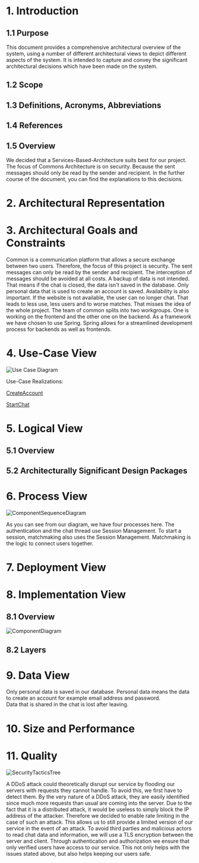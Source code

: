 # 1. Introduction
## 1.1 Purpose

This document provides a comprehensive architectural overview of the system, using a number of different architectural views to depict different aspects of the system. It is intended to capture and convey the significant architectural decisions which have been made on the system.

## 1.2 Scope

## 1.3 Definitions, Acronyms, Abbreviations

## 1.4 References

## 1.5 Overview

We decided that a Services-Based-Architecture suits best for our project.
The focus of Commons Architecture is on security. Because the sent messages should only be read by the sender and recipient.
In the further course of the document, you can find the explanations to this decisions.

# 2. Architectural Representation

# 3. Architectural Goals and Constraints

Common is a communication platform that allows a secure exchange between two users. Therefore, the focus of this project is security. The sent messages can only be read by the sender and recipient. The interception of messages should be avoided at all costs.
A backup of data is not intended. That means if the chat is closed, the data isn't saved in the database. Only personal data that is used to create an account is saved.
Availability is also important. If the website is not available, the user can no longer chat. That leads to less use, less users and to worse matches. That misses the idea of the whole project.
The team of common splits into two workgroups. One is working on the frontend and the other one on the backend.
As a framework we have chosen to use Spring. Spring allows for a streamlined development process for backends as well as frontends.

# 4. Use-Case View

![Use Case Diagram](/docs/use_cases/images/SoftwareRequirementsSpecification.png)

Use-Case Realizations:

[CreateAccount](/docs/use_cases/UseCaseRealizationSpecifiaction/CreateAccount.md)

[StartChat](/docs/use_cases/UseCaseRealizationSpecifiaction/StartChat.md)

# 5. Logical View

## 5.1 Overview

## 5.2 Architecturally Significant Design Packages

# 6. Process View

![ComponentSequenceDiagram](/docs/component_diagrams/ComponentSequenceDiagram.png)

As you can see from our diagram, we have four processes here. The authentication and the chat thread use Session Management. To start a session, matchmaking also uses the Session Management. Matchmaking is the logic to connect users together.

# 7. Deployment View

# 8. Implementation View

## 8.1 Overview

![ComponentDiagram](/docs/component_diagrams/ComponentDiagram.png)

## 8.2 Layers

# 9. Data View

Only personal data is saved in our database. Personal data means the data to create an account for example email address and password.  
Data that is shared in the chat is lost after leaving.

# 10. Size and Performance

# 11. Quality

![SecurityTacticsTree](/docs/SAD/Tactics_Tree.png)

A DDoS attack could theoretically disrupt our service by flooding our servers with requests they cannot handle. To avoid this, we first have to detect them. By the very nature of a DDoS attack, they are easily identified since much more requests than usual are coming into the server. Due to the fact that it is a distributed attack, it would be useless to simply block the IP address of the attacker. Therefore we decided to enable rate limiting in the case of such an attack. This allows us to still provide a limited version of our service in the event of an attack.
To avoid third parties and malicious actors to read chat data and information, we will use a TLS encryption between the server and client.
Through authentication and authorization we ensure that only verified users have access to our service. This not only helps with the issues stated above, but also helps keeping our users safe.
